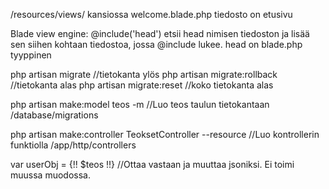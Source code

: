 /resources/views/ kansiossa welcome.blade.php tiedosto on etusivu

Blade view engine:
@include('head') etsii head nimisen tiedoston ja lisää sen siihen kohtaan tiedostoa, jossa @include lukee. 
head on blade.php tyyppinen


php artisan migrate //tietokanta ylös
php artisan migrate:rollback //tietokanta alas
php artisan migrate:reset //koko tietokanta alas

php artisan make:model teos -m //Luo teos taulun tietokantaan
/database/migrations

php artisan make:controller TeoksetController --resource //Luo kontrollerin funktiolla
/app/http/controllers

var userObj = {!! $teos !!} //Ottaa vastaan ja muuttaa jsoniksi. Ei toimi muussa muodossa.

